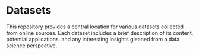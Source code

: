# Datasets

This repository provides a central location for various datasets collected from online sources. Each dataset includes a brief description of its content, potential applications, and any interesting insights gleaned from a data science perspective. 

